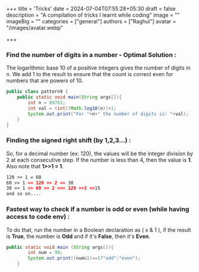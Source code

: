 +++
title = 'Tricks'
date = 2024-07-04T07:55:28+05:30
draft = false
description = "A compilation of tricks I learnt while coding"
image = ""
imageBig = ""
categories = ["general"]
authors = ["Raghul"]
avatar = "/images/avatar.webp"

+++

### Find the number of digits in a number - Optimal Solution :

The logarithmic base 10 of a positive integers gives the number of  digits in n. We add 1 to the result to ensure that the count is correct  even for numbers that are powers of 10.

```java
public class pattern9 {
    public static void main(String args[]){
        int n = 89765;
        int val = (int)(Math.log10(n))+1;
        System.out.print("For "+n+" the number of digits is: "+val);
    }
}
```

### Finding the signed right shift (by 1,2,3...) :

So, for a decimal number (ex: 120), the values will be the integer division by 2 at each consecutive step. If the number is less than 4, then the value is **1**. Also note that **1>>1 = 1**.

```markdown
120 >> 1 = 60
60 >> 1 == 120 >> 2 == 30
30 >> 1 == 60 >> 2 === 120 >>3 ==15
and so on....
```

### Fastest way to check if a number is odd or even (while having access to code env) :

To do that, run the number in a Boolean declaration as ( x & 1 ), if the result is **True**, the number is **Odd** and if it's **False**, then it's **Even**.

```java
public static void main (String args[]){
        int num = 99;
        System.out.print((num&1)==1?"odd":"even");       
    }
```

